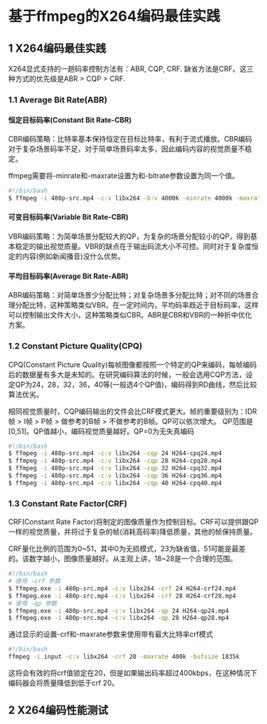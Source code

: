 # 基于ffmpeg的X264编码最佳实践

## 1 X264编码最佳实践

X264显式支持的一趟码率控制方法有：ABR, CQP, CRF. 缺省方法是CRF。这三种方式的优先级是ABR > CQP > CRF.

### 1.1 Average Bit Rate(ABR)

#### 恒定目标码率(Constant Bit Rate-CBR)

CBR编码策略：比特率基本保持恒定在目标比特率，有利于流式播放。CBR编码对于复杂场景码率不足，对于简单场景码率太多，因此编码内容的视觉质量不稳定。

ffmpeg需要将-minrate和-maxrate设置为和-bitrate参数设置为同一个值。

```bash
#!/bin/bash
$ ffmpeg -i 480p-src.mp4 -c:v libx264 -b:v 4000k -minrate 4000k -maxrate 4000k -bufsize 1835k H264-cbr-4m.mp4
```

#### 可变目标码率(Variable Bit Rate-CBR)

VBR编码策略：为简单场景分配较大的QP，为复杂的场景分配较小的QP，得到基本稳定的输出视觉质量。VBR的缺点在于输出码流大小不可控。同时对于复杂度恒定的内容(例如新闻播音)没什么优势。

#### 平均目标码率(Average Bit Rate-ABR)

ABR编码策略：对简单场景少分配比特；对复杂场景多分配比特；对不同的场景合理分配比特，这种策略类似VBR。在一定时间内，平均码率趋近于目标码率，这样可以控制输出文件大小，这种策略类似CBR。ABR是CBR和VBR的一种折中优化方案。

### 1.2 Constant Picture Quality(CPQ)

CPQ(Constant Picture Quality)每帧图像都按照一个特定的QP来编码，每帧编码后的数据量有多大是未知的。在研究编码算法的时候，一般会选用CQP方法，设定QP为24，28，32，36，40等(一般选4个QP值)，编码得到RD曲线，然后比较算法优劣。 

相同视觉质量时，CQP编码输出的文件会比CRF模式更大。帧的重要级别为：IDR帧 > I帧 > P帧 > 做参考的B帧 > 不做参考的B帧。QP可以依次增大。  QP范围是[0,51]。QP值越小，编码视觉质量越好。QP=0为无失真编码

```bash
#!/bin/bash
$ ffmpeg -i 480p-src.mp4 -c:v libx264 -cqp 24 H264-cpq24.mp4
$ ffmpeg -i 480p-src.mp4 -c:v libx264 -cqp 28 H264-cpq28.mp4
$ ffmpeg -i 480p-src.mp4 -c:v libx264 -cqp 32 H264-cpq32.mp4
$ ffmpeg -i 480p-src.mp4 -c:v libx264 -cqp 36 H264-cpq36.mp4
$ ffmpeg -i 480p-src.mp4 -c:v libx264 -cqp 40 H264-cpq40.mp4
```

### 1.3 Constant Rate Factor(CRF)

CRF(Constant Rate Factor)将制定的图像质量作为控制目标。CRF可以提供跟QP一样的视觉质量，并将过于复杂的帧(消耗高码率)降低质量，其他的帧保持质量。

CRF量化比例的范围为0~51，其中0为无损模式，23为缺省值，51可能是最差的。该数字越小，图像质量越好。从主观上讲，18~28是一个合理的范围。

```bash
#!/bin/bash
# 使用 -crf 参数
$ ffmpeg.exe -i 480p-src.mp4 -c:v libx264 -crf 24 H264-crf24.mp4
$ ffmpeg.exe -i 480p-src.mp4 -c:v libx264 -crf 28 H264-crf28.mp4
# 使用 -qp 参数
$ ffmpeg.exe -i 480p-src.mp4 -c:v libx264 -qp 24 H264-qp24.mp4
$ ffmpeg.exe -i 480p-src.mp4 -c:v libx264 -qp 28 H264-qp28.mp4
```

通过显示的设置-crf和-maxrate参数来使用带有最大比特率crf模式

```bash
#!/bin/bash
ffmpeg -i input -c:v libx264 -crf 20 -maxrate 400k -bufsize 1835k
```

这将会有效的将crf值锁定在20，但是如果输出码率超过400kbps，在这种情况下编码器会将质量降低到低于crf 20。

## 2 X264编码性能测试